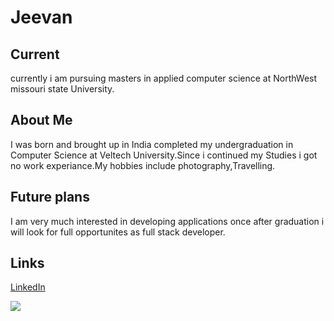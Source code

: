 # Jeevan
## Current
currently i am pursuing masters in applied computer science at NorthWest missouri state University.
## About Me
I was born and brought up in India completed my undergraduation in Computer Science at Veltech University.Since i continued my Studies i got no work experiance.My hobbies include photography,Travelling.
## Future plans
I am very much interested in developing applications once after graduation i will look for full opportunites as full stack developer.
## Links
[LinkedIn](https://www.linkedin.com/feed/)

![](https://github.com/jeevanreddymure/big-data-developer/blob/master/IMGP9540%20(1)%20(2).jpg?raw=true)

